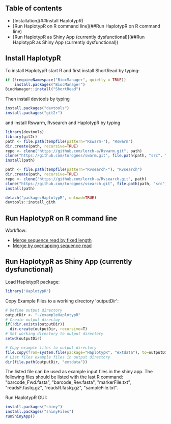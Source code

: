 ## Table of contents

- [Installation](##Install HaplotypR)
- [Run HaplotypR on R command line](##Run HaplotypR on R command line)
- [Run HaplotypR as Shiny App (currently dysfunctional)](##Run HaplotypR as Shiny App (currently dysfunctional))


## Install HaplotypR
To install HaplotypR start R and first install ShortRead by typing:

```R
if (!requireNamespace("BiocManager", quietly = TRUE))
    install.packages("BiocManager")
BiocManager::install("ShortRead")
```

Then install devtools by typing

```R
install.packages("devtools")
install.packages("git2r")
```

and install Rswarm, Rvsearch and HaplotypR by typing

```R
library(devtools)
library(git2r)
path <- file.path(tempfile(pattern="Rswarm-"), "Rswarm")
dir.create(path, recursive=TRUE)
repo <- clone("https://github.com/lerch-a/Rswarm.git", path)
clone("https://github.com/torognes/swarm.git", file.path(path, "src", "swarm"))
install(path)

path <- file.path(tempfile(pattern="Rvsearch-"), "Rvsearch")
dir.create(path, recursive=TRUE)
repo <- clone("https://github.com/lerch-a/Rvsearch.git", path)
clone("https://github.com/torognes/vsearch.git", file.path(path, "src", "vsearch"))
install(path)

detach("package:HaplotypR", unload=TRUE)
devtools::install_gith
```

## Run HaplotypR on R command line
Workflow:
* [Merge sequence read by fixed length](/HaplotypR/documentation/bindReads)
* [Merge by overlapping sequence read](/HaplotypR/documentation/mergeReads)

## Run HaplotypR as Shiny App (currently dysfunctional)
Load HaplotypR package:
```R
library("HaplotypR")
```

Copy Example Files to a working directory 'outputDir':
```R
# Define output directory 
outputDir <- "~/exampleHaplotypR"  
# Create output directoy
if(!dir.exists(outputDir))
  dir.create(outputDir, recursive=T)
# Set working directory to output directory
setwd(outputDir)

# Copy example files to output directory
file.copy(from=system.file(package="HaplotypR", "extdata"), to=outputDir, recursive = T)
# List files example files in output directory
dir(file.path(outputDir, "extdata"))
```
The listed file can be used as example input files in the shiny app. The following files should be listed with the last R command: "barcode_Fwd.fasta", "barcode_Rev.fasta", "markerFile.txt", "readsF.fastq.gz", "readsR.fastq.gz", "sampleFile.txt". 


Run HaplotypR GUI:
```R
install.packages("shiny")
install.packages("shinyFiles")
runShinyApp()
```

